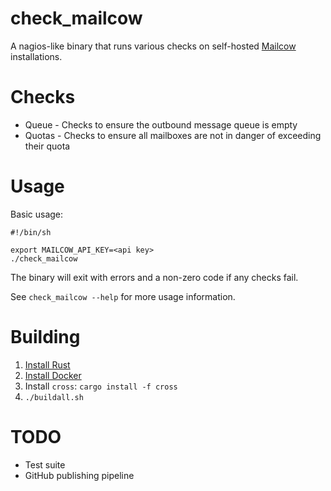 # check_mailcow
A nagios-like binary that runs various checks on self-hosted [Mailcow](https://github.com/mailcow/mailcow-dockerized) installations.

# Checks

* Queue - Checks to ensure the outbound message queue is empty
* Quotas - Checks to ensure all mailboxes are not in danger of exceeding their quota

# Usage
Basic usage:

```
#!/bin/sh

export MAILCOW_API_KEY=<api key>
./check_mailcow
```

The binary will exit with errors and a non-zero code if any checks fail.

See `check_mailcow --help` for more usage information.

# Building
1. [Install Rust](https://www.rust-lang.org/tools/install)
1. [Install Docker](https://docs.docker.com/engine/install/)
1. Install `cross`: `cargo install -f cross`
1. `./buildall.sh`

# TODO

* Test suite
* GitHub publishing pipeline